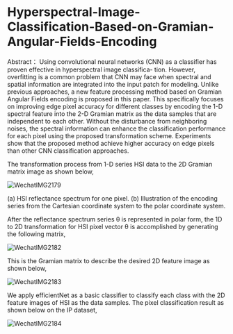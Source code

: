 # Hyperspectral-Image-Classification-Based-on-Gramian-Angular-Fields-Encoding

Abstract：
Using convolutional neural networks (CNN) as a classifier has proven effective in hyperspectral image classifica- tion. However, overfitting is a common problem that CNN may face when spectral and spatial information are integrated into the input patch for modeling. Unlike previous approaches, a new feature processing method based on Gramian Angular Fields encoding is proposed in this paper. This specifically focuses on improving edge pixel accuracy for different classes by encoding the 1-D spectral feature into the 2-D Gramian matrix as the data samples that are independent to each other. Without the disturbance from neighboring noises, the spectral information can enhance the classification performance for each pixel using the proposed transformation scheme. Experiments show that the proposed method achieve higher accuracy on edge pixels than other CNN classification approaches.

The transformation process from 1-D series HSI data to the 2D Gramian matrix image as shown below,

![WechatIMG2179](https://user-images.githubusercontent.com/60961564/203110547-3ec47793-82bb-4719-88ca-57b5669190db.png)

(a) HSI reflectance spectrum for one pixel. (b) Illustration of the encoding series from the Cartesian coordinate system to the polar coordinate system.

After the reflectance spectrum series θ is represented in polar form, the 1D to 2D transformation for HSI pixel vector θ is accomplished by generating the following matrix,


![WechatIMG2182](https://user-images.githubusercontent.com/60961564/203117019-dc9f2b5e-3c55-4ff0-98f8-f8eb71331b17.png)


This is the Gramian matrix to describe the desired 2D feature image as shown below,


![WechatIMG2183](https://user-images.githubusercontent.com/60961564/203120285-593955a8-a312-4bf6-a036-4f53138af092.png)

We apply efficientNet as a basic classifier to classify each class with the 2D feature images of HSI as the data samples. The pixel classification result as shown below on the IP dataset,


![WechatIMG2184](https://user-images.githubusercontent.com/60961564/203121580-31a79bd5-43aa-4cfb-9eb8-0f4124165e1d.png)
